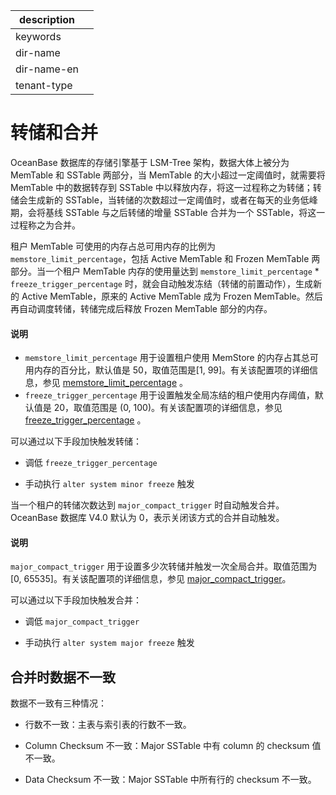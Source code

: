 |description||
|---|---|
|keywords||
|dir-name||
|dir-name-en||
|tenant-type||

# 转储和合并

OceanBase 数据库的存储引擎基于 LSM-Tree 架构，数据大体上被分为 MemTable 和 SSTable 两部分，当 MemTable 的大小超过一定阈值时，就需要将 MemTable 中的数据转存到 SSTable 中以释放内存，将这一过程称之为转储；转储会生成新的 SSTable，当转储的次数超过一定阈值时，或者在每天的业务低峰期，会将基线 SSTable 与之后转储的增量  SSTable 合并为一个 SSTable，将这一过程称之为合并。


租户 MemTable 可使用的内存占总可用内存的比例为 `memstore_limit_percentage`，包括 Active MemTable 和 Frozen MemTable 两部分。当一个租户 MemTable 内存的使用量达到 `memstore_limit_percentage` * `freeze_trigger_percentage` 时，就会自动触发冻结（转储的前置动作），生成新的 Active MemTable，原来的 Active MemTable 成为 Frozen MemTable。然后再自动调度转储，转储完成后释放 Frozen MemTable 部分的内存。

<main id="notice" type='explain'>
    <h4>说明</h4>
    <ul>
    <li><code>memstore_limit_percentage</code> 用于设置租户使用 MemStore 的内存占其总可用内存的百分比，默认值是 50，取值范围是[1, 99]。有关该配置项的详细信息，参见 <a href="../../../700.reference/800.configuration-items-and-system-variables/100.system-configuration-items/300.cluster-level-configuration-items/13900.memstore_limit_percentage.md">memstore_limit_percentage</a> 。</li>
    <li><code>freeze_trigger_percentage</code> 用于设置触发全局冻结的租户使用内存阈值，默认值是 20，取值范围是 (0, 100)。有关该配置项的详细信息，参见 <a href="../../../700.reference/800.configuration-items-and-system-variables/100.system-configuration-items/400.tenant-level-configuration-items/5400.freeze_trigger_percentage.md">freeze_trigger_percentage</a> 。</li>
    </ul>
</main>

可以通过以下手段加快触发转储：

* 调低 `freeze_trigger_percentage`

* 手动执行 `alter system minor freeze` 触发

当一个租户的转储次数达到 `major_compact_trigger` 时自动触发合并。OceanBase 数据库 V4.0 默认为 0，表示关闭该方式的合并自动触发。

<main id="notice" type='explain'>
    <h4>说明</h4>
    <p><code>major_compact_trigger</code> 用于设置多少次转储并触发一次全局合并。取值范围为 [0, 65535]。有关该配置项的详细信息，参见 <a href="../../../700.reference/800.configuration-items-and-system-variables/100.system-configuration-items/400.tenant-level-configuration-items/1800.major_compact_trigger.md">major_compact_trigger</a>。</p>
</main>

可以通过以下手段加快触发合并：

* 调低 `major_compact_trigger`

* 手动执行 `alter system major freeze` 触发

## 合并时数据不一致

数据不一致有三种情况：

* 行数不一致：主表与索引表的行数不一致。

* Column Checksum 不一致：Major SSTable 中有 column 的 checksum 值不一致。

* Data Checksum 不一致：Major SSTable 中所有行的 checksum 不一致。

